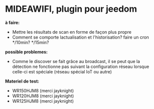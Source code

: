 # MIDEAWIFI, plugin pour jeedom

**à faire:**

- Mettre les résultats de scan en forme de façon plus propre
- Comment se comporte lactualisation et l'historisation? faire un cron */10min? */15min?

**possible problemes:**
- Comme le discover se fait grâce au broadcast, il se peut que la détection ne fonctionne pas suivant la configuration réseau lorsque celle-ci est spéciale (réseau spécial IoT ou autre)  

**Materiel de test:** 
- WR150HJM8 (merci jayknight)  
- WR120HJM8 (merci jayknight) 
- WR125HJM8 (merci jayknight)